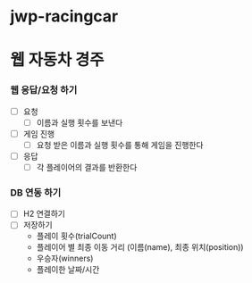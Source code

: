 # jwp-racingcar

# 웹 자동차 경주

### 웹 응답/요청 하기

- [ ] 요청
  - [ ] 이름과 실행 횟수를 보낸다
- [ ] 게임 진행
  - [ ] 요청 받은 이름과 실행 횟수를 통해 게임을 진행한다
- [ ] 응답
  - [ ] 각 플레이어의 결과를 반환한다

### DB 연동 하기

- [ ] H2 연결하기
- [ ] 저장하기
  - 플레이 횟수(trialCount)
  - 플레이어 별 최종 이동 거리 (이름(name), 최종 위치(position))
  - 우승자(winners)
  - 플레이한 날짜/시간

